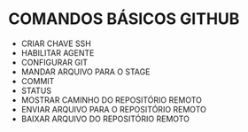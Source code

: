 # COMANDOS BÁSICOS GITHUB
- CRIAR CHAVE SSH
- HABILITAR AGENTE
- CONFIGURAR GIT
- MANDAR ARQUIVO PARA O STAGE
- COMMIT
- STATUS
- MOSTRAR CAMINHO DO REPOSITÓRIO REMOTO
- ENVIAR ARQUIVO PARA O REPOSITÓRIO REMOTO
- BAIXAR ARQUIVO DO REPOSITÓRIO REMOTO

